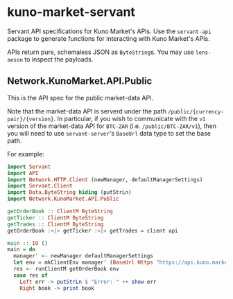 # kuno-market-servant

Servant API specifications for Kuno Market's APIs. Use the `servant-api` package to generate functions for interacting with Kuno Market's APIs.

APIs return pure, schemaless JSON as `ByteString`s. You may use `lens-aeson` to inspect the payloads.

## Network.KunoMarket.API.Public

This is the API spec for the public market-data API.

Note that the market-data API is serverd under the path `/public/{currency-pair}/{version}`. In particular, if you wish to communicate with the `v1` version of the market-data API for `BTC-ZAR` (i.e. `/public/BTC-ZAR/v1`), then you will need to use `servant-server`'s `BaseUrl` data type to set the base path.

For example:
```Haskell
import Servant
import API
import Network.HTTP.Client (newManager, defaultManagerSettings)
import Servant.Client
import Data.ByteString hiding (putStrLn)
import Network.KunoMarket.API.Public

getOrderBook :: ClientM ByteString
getTicker :: ClientM ByteString
getTrades :: ClientM ByteString
getOrderBook :<|> getTicker :<|> getTrades = client api

main :: IO ()
main = do
  manager' <- newManager defaultManagerSettings
  let env = mkClientEnv manager' (BaseUrl Https "https://api.kuno.market" 443 "public/BTC-ZAR/v1")
  res <- runClientM getOrderBook env
  case res of
    Left err -> putStrLn $ "Error: " ++ show err
    Right book -> print book
```
